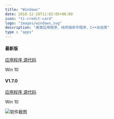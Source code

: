 ```yaml
---
title: "Windows"
date: 2018-12-28T11:02:05+06:00
icon: "ti-credit-card"
logo: "images/windows.svg"
description: "桌面应用程序、纯终端命令程序、C++动态库"
type : "apps"
---
```


<div class="row" >
    <div class="card border-danger mb-3 text-center col-lg-5 col-sm-6 mb-4 " style="min-width: 20%; margin-right:2%" >
        <h4 class="card-header text-center shadow">最新版</h4>
        <a href="https://github.com/zguoch/saltwatereos/releases/download/V1.7.3/swEOS_windows_.zip">
            应用程序
        </a>
        <a href="https://github.com/zguoch/saltwatereos/archive/V1.7.3.zip">
            源代码
        </a>
        <p class="mb-0">Win 10</p>
    </div>
    <div class="card border-warning mb-3 text-center col-lg-5 col-sm-6 mb-4" style="min-width: 20%">
        <h4 class="card-header text-center shadow">V1.7.0</h4>
        <a href="https://github.com/zguoch/saltwatereos/releases/download/V1.7.0/swEOS_windows_.zip">
            应用程序
        </a>
        <a href="https://github.com/zguoch/saltwatereos/archive/V1.7.0.zip">
            源代码
        </a>
        <p class="mb-0">Win 10</p>
    </div>
</div>

![软件截图](../../images/sweos_windows_en.png)